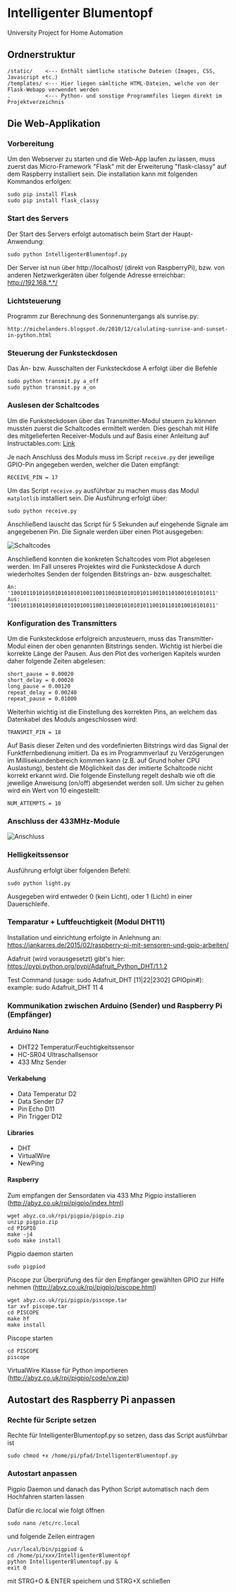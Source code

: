 # Intelligenter Blumentopf
University Project for Home Automation

## Ordnerstruktur

    /static/    <--- Enthält sämtliche statische Dateien (Images, CSS, Javascript etc.)
    /templates/ <--- Hier liegen sämltiche HTML-Dateien, welche von der Flask-Webapp verwendet werden
    .           <--- Python- und sonstige Programmfiles liegen direkt im Projektverzeichnis

## Die Web-Applikation
### Vorbereitung

Um den Webserver zu starten und die Web-App laufen zu lassen, muss zuerst das Micro-Framework "Flask" mit der Erweiterung "flask-classy" auf dem Raspberry installiert sein. Die installation kann mit folgenden Kommandos erfolgen:

    sudo pip install Flask
    sudo pip install flask_classy

### Start des Servers

Der Start des Servers erfolgt automatisch beim Start der Haupt-Anwendung:

    sudo python IntelligenterBlumentopf.py
    
Der Server ist nun über http://localhost/ (direkt von RaspberryPi), bzw. von anderen Netzwerkgeräten über folgende Adresse erreichbar: http://192.168.*.*/

### Lichtsteuerung

Programm zur Berechnung des Sonnenuntergangs als sunrise.py:

    http://michelanders.blogspot.de/2010/12/calulating-sunrise-and-sunset-in-python.html
    
### Steuerung der Funksteckdosen

Das An- bzw. Ausschalten der Funksteckdose A erfolgt über die Befehle

    sudo python transmit.py a_off
    sudo python transmit.py a_on

### Auslesen der Schaltcodes

Um die Funksteckdosen über das Transmitter-Modul steuern zu können mussten zuerst die Schaltcodes ermittelt werden. Dies geschah mit Hilfe des mitgelieferten Receiver-Moduls und auf Basis einer Anleitung auf Instructables.com: [Link](http://www.instructables.com/id/Super-Simple-Raspberry-Pi-433MHz-Home-Automation) 

Je nach Anschluss des Moduls muss im Script `receive.py` der jeweilige GPIO-Pin angegeben werden, welcher die Daten empfängt:

    RECEIVE_PIN = 17

Um das Script `receive.py` ausführbar zu machen muss das Modul `matplotlib` installiert sein. Die Ausführung erfolgt über:

    sudo python receive.py

Anschließend lauscht das Script für 5 Sekunden auf eingehende Signale am angegebenen Pin. Die Signale werden über einen Plot ausgegeben:

![Schaltcodes](static/schaltCodes_4.PNG?raw=true "Schaltcodes")

Anschließend konnten die konkreten Schaltcodes vom Plot abgelesen werden. Im Fall unseres Projektes wird die Funksteckdose A durch wiederholtes Senden der folgenden Bitstrings an- bzw. ausgeschaltet:

    An:  '10010110101010101010101001100110010101010101100101101001010101011'
    Aus: '10010110101010101010101001100110010101010101100101101010010101011'

### Konfiguration des Transmitters

Um die Funksteckdose erfolgreich anzusteuern, muss das Transmitter-Modul einen der oben genannten Bitstrings senden. Wichtig ist hierbei die korrekte Länge der Pausen. Aus den Plot des vorherigen Kapitels wurden daher folgende Zeiten abgelesen:

    short_pause = 0.00020
    short_delay = 0.00020
    long_pause = 0.00120
    repeat_delay = 0.00240
    repeat_pause = 0.01000
    
Weiterhin wichtig ist die Einstellung des korrekten Pins, an welchem das Datenkabel des Moduls angeschlossen wird:

    TRANSMIT_PIN = 18
    
Auf Basis dieser Zeiten und des vordefinierten Bitstrings wird das Signal der Funktfernbedienung imitiert. Da es im Programmverlauf zu Verzögerungen im Millisekundenbereich kommen kann (z.B. auf Grund hoher CPU Auslastung), besteht die Möglichkeit das der imitierte Schaltcode nicht korrekt erkannt wird. Die folgende Einstellung regelt deshalb wie oft die jeweilige Anweisung (on/off) abgesendet werden soll. Um sicher zu gehen wird ein Wert von 10 eingestellt:

    NUM_ATTEMPTS = 10

### Anschluss der 433MHz-Module

![Anschluss](static/schaltCodes_pins.jpg?raw=true "Anschluss")

### Helligkeitssensor

Ausführung erfolgt über folgenden Befehl:

    sudo python light.py
    
Ausgegeben wird entweder 0 (kein Licht), oder 1 (Licht) in einer Dauerschleife.

### Temparatur + Luftfeuchtigkeit (Modul DHT11)

Installation und einrichtung erfolgte in Anlehnung an:
https://jankarres.de/2015/02/raspberry-pi-mit-sensoren-und-gpio-arbeiten/

Adafruit (wird vorausgesetzt) gibt's hier: https://pypi.python.org/pypi/Adafruit_Python_DHT/1.1.2

Test Command (usage: sudo Adafruit_DHT [11|22|2302] GPIOpin#):
    example: sudo Adafruit_DHT 11 4

### Kommunikation zwischen Arduino (Sender) und Raspberry Pi (Empfänger)

#### Arduino Nano

- DHT22 Temperatur/Feuchtigkeitssensor
- HC-SR04 Ultraschallsensor
- 433 Mhz Sender

#### Verkabelung

- Data Temperatur D2
- Data Sender D7
- Pin Echo D11
- Pin Trigger D12

#### Libraries

- DHT
- VirtualWire
- NewPing

#### Raspberry

Zum empfangen der Sensordaten via 433 Mhz Pigpio installieren (http://abyz.co.uk/rpi/pigpio/index.html)

    wget abyz.co.uk/rpi/pigpio/pigpio.zip
    unzip pigpio.zip
    cd PIGPIO
    make -j4
    sudo make install
    
Pigpio daemon starten

    sudo pigpiod
    
Piscope zur Überprüfung des für den Empfänger gewählten GPIO zur Hilfe nehmen (http://abyz.co.uk/rpi/pigpio/piscope.html)

    wget abyz.co.uk/rpi/pigpio/piscope.tar
    tar xvf piscope.tar
    cd PISCOPE
    make hf
    make install

Piscope starten

    cd PISCOPE
    piscope
    
VirtualWire Klasse für Python importieren (http://abyz.co.uk/rpi/pigpio/code/vw.zip)

    
## Autostart des Raspberry Pi anpassen

### Rechte für Scripte setzen

Rechte für IntelligenterBlumentopf.py so setzen, dass das Script ausführbar ist

    sudo chmod +x /home/pi/pfad/IntelligenterBlumentopf.py

### Autostart anpassen

Pigpio Daemon und danach das Python Script automatisch nach dem Hochfahren starten lassen

Dafür die rc.local wie folgt öffnen

    sudo nano /etc/rc.local

und folgende Zeilen eintragen

    /usr/local/bin/pigpiod &
    cd /home/pi/xxx/IntelligenterBlumentopf
    python IntelligenterBlumentopf.py &
    exit 0  

mit STRG+O & ENTER speichern und STRG+X schließen
